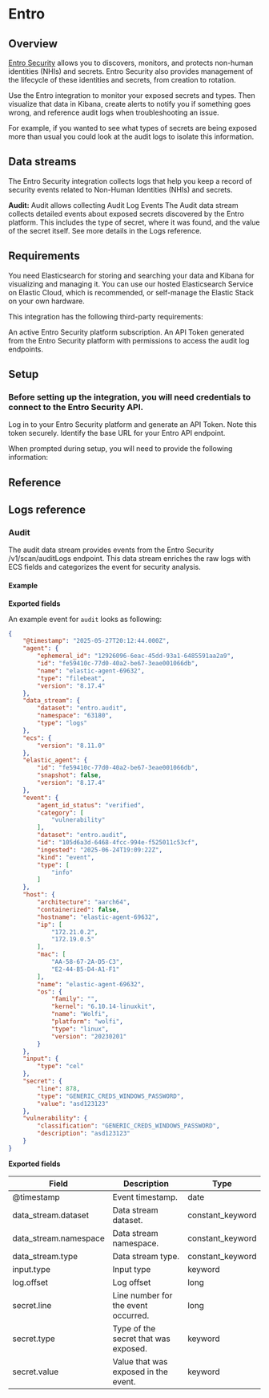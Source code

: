 # Entro

## Overview

[Entro Security](https://entro.security/) allows you to discovers, monitors, and protects non-human identities (NHIs) and secrets. Entro Security also provides management of the lifecycle of these identities and secrets, from creation to rotation.

Use the Entro integration to monitor your exposed secrets and types. Then visualize that data in Kibana, create alerts to notify you if something goes wrong, and reference audit logs when troubleshooting an issue.

For example, if you wanted to see what types of secrets are being exposed more than usual you could look at the audit logs to isolate this information.

## Data streams
The Entro Security integration collects logs that help you keep a record of security events related to Non-Human Identities (NHIs) and secrets.

**Audit:** Audit allows collecting Audit Log Events
The Audit data stream collects detailed events about exposed secrets discovered by the Entro platform. This includes the type of secret, where it was found, and the value of the secret itself. See more details in the Logs reference.

## Requirements
You need Elasticsearch for storing and searching your data and Kibana for visualizing and managing it. You can use our hosted Elasticsearch Service on Elastic Cloud, which is recommended, or self-manage the Elastic Stack on your own hardware.

This integration has the following third-party requirements:

An active Entro Security platform subscription.
An API Token generated from the Entro Security platform with permissions to access the audit log endpoints.


## Setup

### Before setting up the integration, you will need credentials to connect to the Entro Security API.

Log in to your Entro Security platform and generate an API Token. Note this token securely.
Identify the base URL for your Entro API endpoint.

When prompted during setup, you will need to provide the following information:


## Reference

## Logs reference

### Audit

The audit data stream provides events from the Entro Security /v1/scan/auditLogs endpoint. This data stream enriches the raw logs with ECS fields and categorizes the event for security analysis.

#### Example

**Exported fields**

An example event for `audit` looks as following:

```json
{
    "@timestamp": "2025-05-27T20:12:44.000Z",
    "agent": {
        "ephemeral_id": "12926096-6eac-45dd-93a1-6485591aa2a9",
        "id": "fe59410c-77d0-40a2-be67-3eae001066db",
        "name": "elastic-agent-69632",
        "type": "filebeat",
        "version": "8.17.4"
    },
    "data_stream": {
        "dataset": "entro.audit",
        "namespace": "63180",
        "type": "logs"
    },
    "ecs": {
        "version": "8.11.0"
    },
    "elastic_agent": {
        "id": "fe59410c-77d0-40a2-be67-3eae001066db",
        "snapshot": false,
        "version": "8.17.4"
    },
    "event": {
        "agent_id_status": "verified",
        "category": [
            "vulnerability"
        ],
        "dataset": "entro.audit",
        "id": "105d6a3d-6468-4fcc-994e-f525011c53cf",
        "ingested": "2025-06-24T19:09:22Z",
        "kind": "event",
        "type": [
            "info"
        ]
    },
    "host": {
        "architecture": "aarch64",
        "containerized": false,
        "hostname": "elastic-agent-69632",
        "ip": [
            "172.21.0.2",
            "172.19.0.5"
        ],
        "mac": [
            "AA-58-67-2A-D5-C3",
            "E2-44-B5-D4-A1-F1"
        ],
        "name": "elastic-agent-69632",
        "os": {
            "family": "",
            "kernel": "6.10.14-linuxkit",
            "name": "Wolfi",
            "platform": "wolfi",
            "type": "linux",
            "version": "20230201"
        }
    },
    "input": {
        "type": "cel"
    },
    "secret": {
        "line": 878,
        "type": "GENERIC_CREDS_WINDOWS_PASSWORD",
        "value": "asd123123"
    },
    "vulnerability": {
        "classification": "GENERIC_CREDS_WINDOWS_PASSWORD",
        "description": "asd123123"
    }
}
```

**Exported fields**

| Field | Description | Type |
|---|---|---|
| @timestamp | Event timestamp. | date |
| data_stream.dataset | Data stream dataset. | constant_keyword |
| data_stream.namespace | Data stream namespace. | constant_keyword |
| data_stream.type | Data stream type. | constant_keyword |
| input.type | Input type | keyword |
| log.offset | Log offset | long |
| secret.line | Line number for the event occurred. | long |
| secret.type | Type of the secret that was exposed. | keyword |
| secret.value | Value that was exposed in the event. | keyword |
